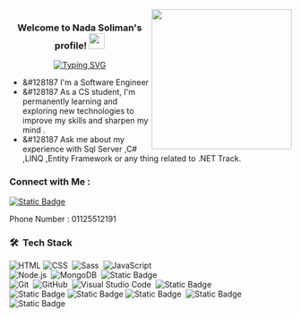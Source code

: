 
<img width="250" align="right" src="https://c.tenor.com/_DOBjnGspYAAAAAM/code-coding.gif">

<h3 align="center">
  Welcome to Nada Soliman's profile!
  <img src="https://media.giphy.com/media/hvRJCLFzcasrR4ia7z/giphy.gif" width="28">
</h3>

<!-- Typing SVG by DenverCoder1 - https://github.com/DenverCoder1/readme-typing-svg -->
<p align="center">
<a href="https://git.io/typing-svg"><img src="https://readme-typing-svg.demolab.com?font=Fira+Code&weight=600&size=25&pause=1000&color=F745B8&width=435&lines=.NET+Full-Stack+Web+Developer;Always+Learn+New+Things;Enjoy+with+Coding+" alt="Typing SVG" /></a></p> 

- &#128187 I'm a Software Engineer 
- &#128187 As a CS student, I'm permanently learning and exploring new technologies to improve my skills 
and sharpen my mind
.
- &#128187 Ask me about my experience with Sql Server ,C# ,LINQ ,Entity Framework or any thing related to .NET Track.



### Connect with Me :

<a  href="https://www.linkedin.com/in/nada-soliman-6b45a9218/" target="_blank"  ><img alt="Static Badge" src="https://img.shields.io/badge/Nada%20Soliman-white?logo=linkedin&logoColor=white&labelColor=blue&color=blue">
</a>
<p>Phone Number : 01125512191</p>

### 🛠 &nbsp;Tech Stack
![HTML](https://img.shields.io/badge/-HTML-05122A?style=flat&logo=HTML5)
![CSS](https://img.shields.io/badge/-CSS-05122A?style=flat&logo=CSS3&logoColor=1572B6)&nbsp;
![Sass](https://img.shields.io/badge/-Sass-05122A?style=flat&logo=sass)&nbsp;
![JavaScript](https://img.shields.io/badge/-JavaScript-05122A?style=flat&logo=javascript)
<br>
![Node.js](https://img.shields.io/badge/-Node.js-05122A?style=flat&logo=node.js&logoColor=339933)&nbsp;
![MongoDB](https://img.shields.io/badge/-MongoDB-05122A?style=flat&logo=MongoDB)&nbsp;
![Static Badge](https://img.shields.io/badge/Express%20js-white?color=black)
<br>
![Git](https://img.shields.io/badge/-Git-05122A?style=flat&logo=git)&nbsp;
![GitHub](https://img.shields.io/badge/-GitHub-05122A?style=flat&logo=github)&nbsp;
![Visual Studio Code](https://img.shields.io/badge/-Visual%20Studio%20Code-05122A?style=flat&logo=visual-studio-code&logoColor=007ACC)&nbsp;
![Static Badge](https://img.shields.io/badge/visual_studio-white?logo=visualstudio&logoColor=purple&color=black)
<br>
![Static Badge](https://img.shields.io/badge/Sql_Server-white?logo=microsoftsqlserver&logoColor=red&labelColor=black&color=black)
![Static Badge](https://img.shields.io/badge/C%23-white?logo=csharp&logoColor=purple&color=black)
![Static Badge](https://img.shields.io/badge/LINQ-white?color=black)&nbsp;
![Static Badge](https://img.shields.io/badge/Entity%20Framework-white?color=black)
![Static Badge](https://img.shields.io/badge/.NET-purple?logo=dotnet&logoColor=purple&color=black)

<!-- ![Python](https://img.shields.io/badge/-Python%20-05122A?style=flat&logo=python)&nbsp;
 -->



<!-- <img align="left" src="https://github-readme-stats.vercel.app/api/top-langs?username=yousefdergham&show_icons=true&locale=en&layout=compact&theme=radical" alt="most used languages" /> -->
<br>
<!-- <a href="https://komarev.com/ghpvc/?username=yousefdergham&style=for-the-badge">
    <img src="https://komarev.com/ghpvc/?username=yousefdergham&style=for-the-badge">
</a> -->
